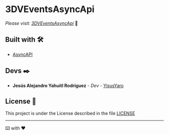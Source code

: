 # 3DVEventsAsyncApi

_Please visit: [3DVEventsAsyncApi](https://yisusyaro.github.io/3DVEventsAsyncApi/)_ 🚀

## Built with 🛠️

* [AsyncAPI](https://www.asyncapi.com/) 


## Devs ✒️

* **Jesús Alejandro Yahuitl Rodríguez** - *Dev* - [YisusYaro](https://github.com/YisusYaro/)

## License 📄

This project is under the License described in the file [LICENSE](LICENSE)

---
⌨️ with ❤️
